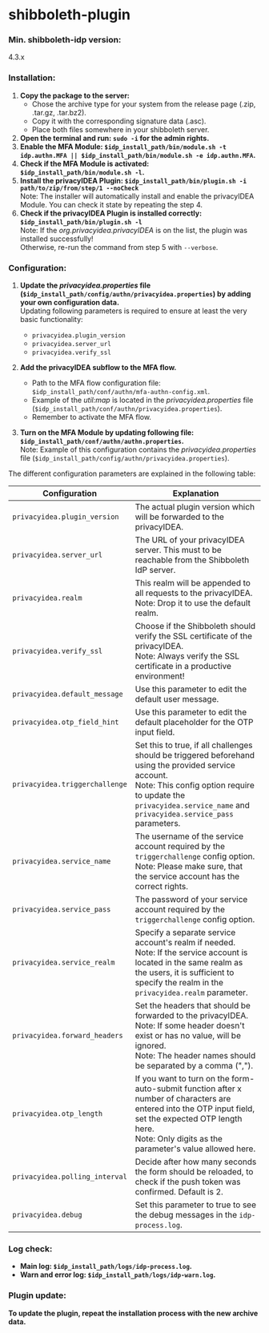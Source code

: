 # shibboleth-plugin

### Min. shibboleth-idp version:
4.3.x

### Installation:
1. **Copy the package to the server:**
    - Chose the archive type for your system from the release page (.zip, .tar.gz, .tar.bz2).
    - Copy it with the corresponding signature data (.asc).
    - Place both files somewhere in your shibboleth server.
2. **Open the terminal and run: `sudo -i` for the admin rights.**
3. **Enable the MFA Module: `$idp_install_path/bin/module.sh -t idp.authn.MFA || $idp_install_path/bin/module.sh -e idp.authn.MFA`.**
4. **Check if the MFA Module is activated: `$idp_install_path/bin/module.sh -l`.**
5. **Install the privacyIDEA Plugin: `$idp_install_path/bin/plugin.sh -i path/to/zip/from/step/1 --noCheck`**<br>
Note: The installer will automatically install and enable the privacyIDEA Module. You can check it state by repeating the step 4.
6. **Check if the privacyIDEA Plugin is installed correctly: `$idp_install_path/bin/plugin.sh -l`**<br>
Note: If the *org.privacyidea.privacyIDEA* is on the list, the plugin was installed successfully!<br>
Otherwise, re-run the command from step 5 with `--verbose`.

### Configuration:
1. **Update the *privacyidea.properties* file (`$idp_install_path/config/authn/privacyidea.properties`) by adding your own configuration data.**<br>
Updating following parameters is required to ensure at least the very basic functionality:
   - `privacyidea.plugin_version`
   - `privacyidea.server_url`
   - `privacyidea.verify_ssl`

2. **Add the privacyIDEA subflow to the MFA flow.**<br>
   - Path to the MFA flow configuration file: `$idp_install_path/conf/authn/mfa-authn-config.xml`.
   - Example of the *util:map* is located in the *privacyidea.properties* file (`$idp_install_path/conf/authn/privacyidea.properties`).
   - Remember to activate the MFA flow.

3. **Turn on the MFA Module by updating following file: `$idp_install_path/conf/authn/authn.properties`.**<br>
Note: Example of this configuration contains the *privacyidea.properties* file (`$idp_install_path/config/authn/privacyidea.properties`).

The different configuration parameters are explained in the following table:

| Configuration                  | Explanation                                                                                                                                                                                                                      |
|--------------------------------|----------------------------------------------------------------------------------------------------------------------------------------------------------------------------------------------------------------------------------|
| `privacyidea.plugin_version`   | The actual plugin version which will be forwarded to the privacyIDEA.                                                                                                                                                            |
| `privacyidea.server_url`       | The URL of your privacyIDEA server. This must to be reachable from the Shibboleth IdP server.                                                                                                                                    |
| `privacyidea.realm`            | This realm will be appended to all requests to the privacyIDEA. <br/>Note: Drop it to use the default realm.                                                                                                                     |
| `privacyidea.verify_ssl`       | Choose if the Shibboleth should verify the SSL certificate of the privacyIDEA. <br/>Note: Always verify the SSL certificate in a productive environment!                                                                         |
| `privacyidea.default_message`  | Use this parameter to edit the default user message.                                                                                                                                                                             |
| `privacyidea.otp_field_hint`   | Use this parameter to edit the default placeholder for the OTP input field.                                                                                                                                                      |
| `privacyidea.triggerchallenge` | Set this to true, if all challenges should be triggered beforehand using the provided service account. <br/>Note: This config option require to update the `privacyidea.service_name` and `privacyidea.service_pass` parameters. |
| `privacyidea.service_name`     | The username of the service account required by the `triggerchallenge` config option. <br/>Note: Please make sure, that the service account has the correct rights.                                                              |
| `privacyidea.service_pass`     | The password of your service account required by the `triggerchallenge` config option.                                                                                                                                           |
| `privacyidea.service_realm`    | Specify a separate service account's realm if needed. <br/>Note: If the service account is located in the same realm as the users, it is sufficient to specify the realm in the `privacyidea.realm` parameter.                   |
| `privacyidea.forward_headers`  | Set the headers that should be forwarded to the privacyIDEA. <br/>Note: If some header doesn't exist or has no value, will be ignored. <br/>Note: The header names should be separated by a comma (",").                         |
| `privacyidea.otp_length`       | If you want to turn on the form-auto-submit function after x number of characters are entered into the OTP input field, set the expected OTP length here. <br/>Note: Only digits as the parameter's value allowed here.          |
| `privacyidea.polling_interval` | Decide after how many seconds the form should be reloaded, to check if the push token was confirmed. Default is 2.                                                                                                               |
| `privacyidea.debug`            | Set this parameter to true to see the debug messages in the `idp-process.log`.                                                                                                                                                   |

### Log check:
- **Main log: `$idp_install_path/logs/idp-process.log`.**
- **Warn and error log: `$idp_install_path/logs/idp-warn.log`.**

### Plugin update:
**To update the plugin, repeat the installation process with the new archive data.**